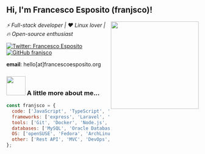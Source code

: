 <h2> Hi, I'm Francesco Esposito (franjsco)!</h2>
<img align='right' src="https://i.giphy.com/media/13FrpeVH09Zrb2/giphy.webp" width="230">
<p><em>⚡ Full-stack developer |  ❤️ Linux lover | 🔥 Open-source enthusiast</em></p>

[![Twitter: Francesco Esposito](https://img.shields.io/twitter/follow/franjsco?style=social)](https://twitter.com/franjsco)
[![GitHub franjsco](https://img.shields.io/github/followers/franjsco?label=follow&style=social)](https://github.com/franjsco)

**email**: hello[at]francescoesposito.org

### <img src="https://media2.giphy.com/media/cpAGF6uxLw93uuQNNJ/giphy.gif" width="50"> A little more about me...  

```javascript
const franjsco = {
  code: ['JavaScript', 'TypeScript', 'PHP', 'Python', 'SQL', 'HTML', 'CSS'],
  frameworks: ['express', 'Laravel', 'React', 'Angular', 'Bootstrap'],
  tools: ['Git', 'Docker', 'Node.js', 'Bash'],
  databases: ['MySQL', 'Oracle Database', 'Postgres', 'MongoDB'],
  OS: ['openSUSE', 'Fedora', 'ArchLinux', 'Ubuntu', 'Debian', 'Windows'],
  other: ['Rest API', 'MVC', 'DevOps', 'Cloud', 'Bitcoin']
};
```
